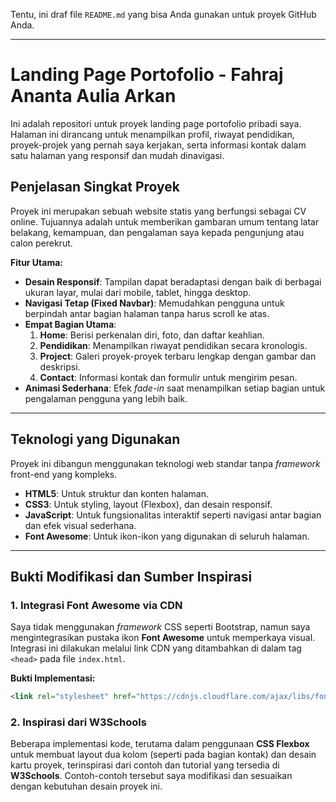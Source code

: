 Tentu, ini draf file `README.md` yang bisa Anda gunakan untuk proyek GitHub Anda.

-----

# **Landing Page Portofolio - Fahraj Ananta Aulia Arkan**

Ini adalah repositori untuk proyek landing page portofolio pribadi saya. Halaman ini dirancang untuk menampilkan profil, riwayat pendidikan, proyek-projek yang pernah saya kerjakan, serta informasi kontak dalam satu halaman yang responsif dan mudah dinavigasi.

## **Penjelasan Singkat Proyek**

Proyek ini merupakan sebuah website statis yang berfungsi sebagai CV online. Tujuannya adalah untuk memberikan gambaran umum tentang latar belakang, kemampuan, dan pengalaman saya kepada pengunjung atau calon perekrut.

**Fitur Utama:**

  * **Desain Responsif**: Tampilan dapat beradaptasi dengan baik di berbagai ukuran layar, mulai dari mobile, tablet, hingga desktop.
  * **Navigasi Tetap (Fixed Navbar)**: Memudahkan pengguna untuk berpindah antar bagian halaman tanpa harus scroll ke atas.
  * **Empat Bagian Utama**:
    1.  **Home**: Berisi perkenalan diri, foto, dan daftar keahlian.
    2.  **Pendidikan**: Menampilkan riwayat pendidikan secara kronologis.
    3.  **Project**: Galeri proyek-proyek terbaru lengkap dengan gambar dan deskripsi.
    4.  **Contact**: Informasi kontak dan formulir untuk mengirim pesan.
  * **Animasi Sederhana**: Efek *fade-in* saat menampilkan setiap bagian untuk pengalaman pengguna yang lebih baik.

-----

## **Teknologi yang Digunakan**

Proyek ini dibangun menggunakan teknologi web standar tanpa *framework* front-end yang kompleks.

  * **HTML5**: Untuk struktur dan konten halaman.
  * **CSS3**: Untuk styling, layout (Flexbox), dan desain responsif.
  * **JavaScript**: Untuk fungsionalitas interaktif seperti navigasi antar bagian dan efek visual sederhana.
  * **Font Awesome**: Untuk ikon-ikon yang digunakan di seluruh halaman.

-----

## **Bukti Modifikasi dan Sumber Inspirasi**

### **1. Integrasi Font Awesome via CDN**

Saya tidak menggunakan *framework* CSS seperti Bootstrap, namun saya mengintegrasikan pustaka ikon **Font Awesome** untuk memperkaya visual. Integrasi ini dilakukan melalui link CDN yang ditambahkan di dalam tag `<head>` pada file `index.html`.

**Bukti Implementasi:**

```html
<link rel="stylesheet" href="https://cdnjs.cloudflare.com/ajax/libs/font-awesome/6.5.2/css/all.min.css">
```

### **2. Inspirasi dari W3Schools**

Beberapa implementasi kode, terutama dalam penggunaan **CSS Flexbox** untuk membuat layout dua kolom (seperti pada bagian kontak) dan desain kartu proyek, terinspirasi dari contoh dan tutorial yang tersedia di **W3Schools**. Contoh-contoh tersebut saya modifikasi dan sesuaikan dengan kebutuhan desain proyek ini.
